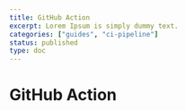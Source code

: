 ```yaml
---
title: GitHub Action
excerpt: Lorem Ipsum is simply dummy text.
categories: ["guides", "ci-pipeline"]
status: published
type: doc
---
```

# GitHub Action
